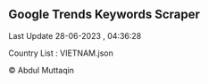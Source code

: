 

## Google Trends Keywords Scraper 
 
Last Update 28-06-2023 , 04:36:28

Country List :
VIETNAM.json



© Abdul Muttaqin 
